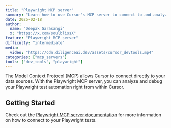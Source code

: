 ```yaml
---
title: "Playwright MCP server"
summary: "Learn how to use Cursor's MCP server to connect to and analyze your Playwright test automation directly from the editor"
date: 2025-02-18
author:
  name: "Deepak Garasangi"
  x: "https://x.com/soulblissX"
feature: "Playwright MCP server"
difficulty: "intermediate"
media:
  video: "https://cdn.diligenceai.dev/assets/cursor_devtools.mp4"
categories: ["mcp_servers"]
tools: ["dev_tools", "playwright"]
---
```


The Model Context Protocol (MCP) allows Cursor to connect directly to your data sources. With the Playwright MCP server, you can analyze and debug your Playwright test automation right from within Cursor.

## Getting Started

Check out the [Playwright MCP server documentation](https://github.com/executeautomation/mcp-playwright) for more information on how to connect to your Playwright tests.